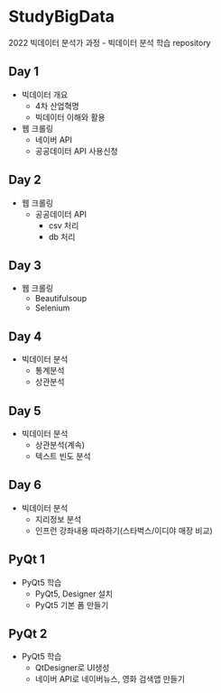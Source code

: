 # StudyBigData
2022 빅데이터 분석가 과정 - 빅데이터 분석 학습 repository

## Day 1
- 빅데이터 개요
    - 4차 산업혁명
    - 빅데이터 이해와 활용
- 웹 크롤링
    - 네이버 API
    - 공공데이터 API 사용신청

## Day 2
- 웹 크롤링
    - 공공데이터 API
        - csv 처리
        - db 처리

## Day 3
- 웹 크롤링
    - Beautifulsoup
    - Selenium

## Day 4
- 빅데이터 분석
    - 통계분석
    - 상관분석

## Day 5
- 빅데이터 분석
    - 상관분석(계속)
    - 텍스트 빈도 분석

## Day 6
- 빅데이터 분석
    - 지리정보 분석
    - 인프런 강좌내용 따라하기(스타벅스/이디야 매장 비교)

## PyQt 1
- PyQt5 학습
    - PyQt5, Designer 설치
    - PyQt5 기본 폼 만들기

## PyQt 2
- PyQt5 학습
    - QtDesigner로 UI생성
    - 네이버 API로 네이버뉴스, 영화 검색앱 만들기